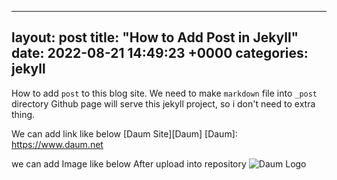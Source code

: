 
---
layout: post
title:  "How to Add Post in Jekyll"
date:   2022-08-21 14:49:23 +0000
categories: jekyll
---
How to add `post` to this blog site.
We need to make `markdown` file into `_post` directory
Github page will serve this jekyll project, so i don't need to extra thing.

We can add link like below
[Daum Site][Daum] 
[Daum]: https://www.daum.net

we can add Image like below After upload into repository
![Daum Logo](/assets/daum_logo)
